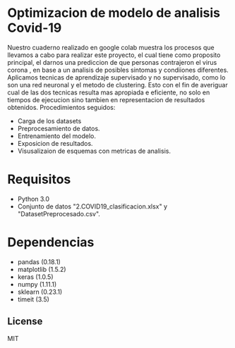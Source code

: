 # Optimizacion de modelo de analisis Covid-19


Nuestro cuaderno realizado en google colab muestra los procesos que llevamos a cabo para realizar este proyecto, el cual tiene como proposito principal, el darnos una prediccion de que personas contrajeron el virus corona , en base a un analisis de posibles sintomas y condiiones diferentes. Aplicamos tecnicas de aprendizaje supervisado y no supervisado, como lo son una red neuronal y el metodo de clustering. Esto con el fin de averiguar cual de las dos tecnicas resulta mas apropiada e eficiente, no solo en tiempos de ejecucion sino tambien en representacion de resultados obtenidos.
Procedimientos seguidos:

  - Carga de los datasets
  - Preprocesamiento  de datos.
  - Entrenamiento del modelo.
  - Exposicion de resultados.
  - Visusalizaion de esquemas con metricas de analisis.

# Requisitos

  - Python 3.0
  - Conjunto de datos "2.COVID19_clasificacion.xlsx" y "DatasetPreprocesado.csv".


# Dependencias
 - pandas (0.18.1)
 - matplotlib (1.5.2)
 - keras (1.0.5)
 - numpy (1.11.1)
 - sklearn (0.23.1)
 - timeit (3.5)

 
License
----

MIT


